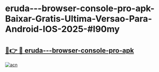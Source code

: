 # eruda---browser-console-pro-apk-Baixar-Gratis-Ultima-Versao-Para-Android-IOS-2025-#l90my

# <h2><a href="https://ainizakaria.my?title=eruda---browser-console-pro-apk&ref=24M">🔗👉 🔴 eruda---browser-console-pro-apk</a></h2>

[![acn](https://github.com/user-attachments/assets/0f9c940e-d8b0-45ae-aac7-cd30a18b3e1c)](https://ainizakaria.my?title=eruda---browser-console-pro-apk&ref=24M)

